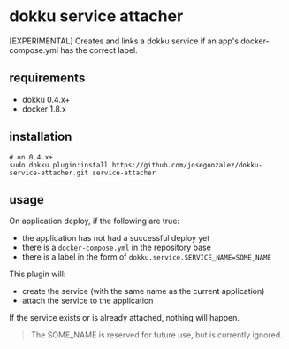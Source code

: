 # dokku service attacher

[EXPERIMENTAL] Creates and links a dokku service if an app's docker-compose.yml has the correct label.

## requirements

- dokku 0.4.x+
- docker 1.8.x

## installation

```shell
# on 0.4.x+
sudo dokku plugin:install https://github.com/josegonzalez/dokku-service-attacher.git service-attacher
```

## usage

On application deploy, if the following are true:

- the application has not had a successful deploy yet
- there is a `docker-compose.yml` in the repository base
- there is a label in the form of `dokku.service.SERVICE_NAME=SOME_NAME`

This plugin will:

- create the service (with the same name as the current application)
- attach the service to the application

If the service exists or is already attached, nothing will happen.

> The SOME_NAME is reserved for future use, but is currently ignored.

